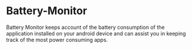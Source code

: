 # Battery-Monitor

Battery Monitor keeps account of the battery consumption of the application installed on your android device and can assist you in keeping track of the most power consuming apps.
